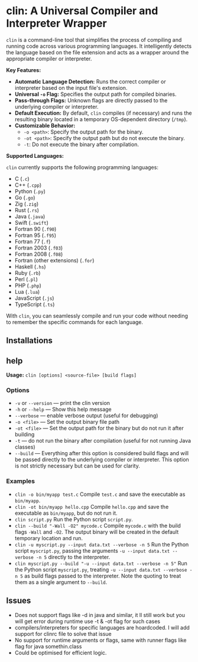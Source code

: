 # clin: A Universal Compiler and Interpreter Wrapper

`clin` is a command-line tool that simplifies the process of compiling and running code across various programming languages. It intelligently detects the language based on the file extension and acts as a wrapper around the appropriate compiler or interpreter.

**Key Features:**

* **Automatic Language Detection:** Runs the correct compiler or interpreter based on the input file's extension.
* **Universal `-o` Flag:** Specifies the output path for compiled binaries.
* **Pass-through Flags:** Unknown flags are directly passed to the underlying compiler or interpreter.
* **Default Execution:** By default, `clin` compiles (if necessary) and runs the resulting binary located in a temporary OS-dependent directory (`/tmp`).
* **Customizable Behavior:**
    * `-o <path>`: Specify the output path for the binary.
    * `-ot <path>`: Specify the output path but do not execute the binary.
    * `-t`: Do not execute the binary after compilation.

**Supported Languages:**

`clin` currently supports the following programming languages:

* C (`.c`)
* C++ (`.cpp`)
* Python (`.py`)
* Go (`.go`)
* Zig (`.zig`)
* Rust (`.rs`)
* Java (`.java`)
* Swift (`.swift`)
* Fortran 90 (`.f90`)
* Fortran 95 (`.f95`)
* Fortran 77 (`.f`)
* Fortran 2003 (`.f03`)
* Fortran 2008 (`.f08`)
* Fortran (other extensions) (`.for`)
* Haskell (`.hs`)
* Ruby (`.rb`)
* Perl (`.pl`)
* PHP (`.php`)
* Lua (`.lua`)
* JavaScript (`.js`)
* TypeScript (`.ts`)

With `clin`, you can seamlessly compile and run your code without needing to remember the specific commands for each language.

## Installations


## help

**Usage:**
`clin [options] <source-file> [build flags]`

### Options

* `-v` or `--version` — print the clin version
* `-h` or `--help` — Show this help message
* `--verbose` — enable verbose output (useful for debugging)
* `-o <file>` — Set the output binary file path
* `-ot <file>` — Set the output path for the binary but do not run it after building
* `-t` — do not run the binary after compilation (useful for not running Java classes)
* `--build` — Everything after this option is considered build flags and will be passed directly to the underlying compiler or interpreter. This option is not strictly necessary but can be used for clarity.

### Examples

* `clin -o bin/myapp test.c`
    Compile `test.c` and save the executable as `bin/myapp`.
* `clin -ot bin/myapp hello.cpp`
    Compile `hello.cpp` and save the executable as `bin/myapp`, but do not run it.
* `clin script.py`
    Run the Python script `script.py`.
* `clin --build "-Wall -O2" mycode.c`
    Compile `mycode.c` with the build flags `-Wall` and `-O2`. The output binary will be created in the default temporary location and run.
* `clin -u myscript.py --input data.txt --verbose -n 5`
    Run the Python script `myscript.py`, passing the arguments `-u --input data.txt --verbose -n 5` directly to the interpreter.
* `clin myscript.py --build "-u --input data.txt --verbose -n 5"`
    Run the Python script `myscript.py`, treating `-u --input data.txt --verbose -n 5` as build flags passed to the interpreter. Note the quoting to treat them as a single argument to `--build`.


## Issues

+ Does  not support flags like -d in java and similar, it ll still work but you will get error during runtime use -t & -ot flag for such cases
+ compilers/interpreters for specific languages are hoardcoded. I will add support for clinrc file to solve that issue 
+ No support for runtime arguments or flags, same with runner flags like flag for java somethin.class
+ Could be optimised for efficient logic.

